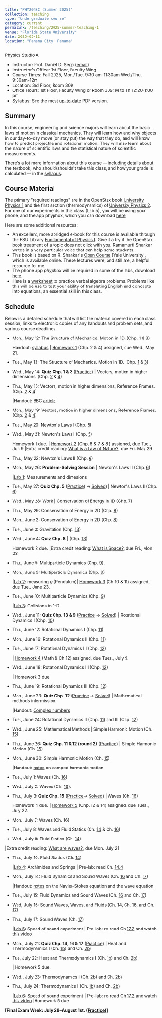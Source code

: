 ```yaml
---
title: "PHY2048C (Summer 2025)"
collection: teaching
type: "Undergraduate course"
category: current
permalink: /teaching/2025-summer-teaching-1
venue: "Florida State University"
date: 2025-05-12
location: "Panama City, Panama"
---
```

Physics Studio A

* Instructor:	Prof. Daniel D. Sega ([email](mailto:dsega@fsu.edu))
* Instructor's Office: 1st Floor, Faculty Wing	
* Course Times: Fall 2025, Mon./Tue. 9:30 am-11:30am Wed./Thu. 9:30am-12m
* Location:	3rd Floor, Room 309
* Office Hours: 1st Floor, Faculty Wing or Room 309: M to Th 12:20-1:00 pm
* Syllabus:	See the most [up-to-date](../files/PHY2048C.pdf) PDF version.

Summary
-----------
In this course, engineering and science majors will learn about the basic laws of motion in classical mechanics. They will learn how and why objects in our day-to-day move (or stay put) the way that they do, and will know how to predict projectile and rotational motion. They will also learn about the nature of scientific laws and the statistical nature of scientific measurements.

There's a lot more information about this course -- including details about the textbook, who should/shouldn't take this class, and how your grade is calculated -- in the [syllabus](../files/PHY2048C.pdf).

Course Material
--------------
The primary "required readings" are in the OpenStax book [University Physics 1](https://openstax.org/details/books/university-physics-volume-1) and the first section (thermodynamics) of [University Physics 2](https://openstax.org/details/books/university-physics-volume-2). For one of our experiments in this class (Lab 5), you will be using your phone, and the app phyphox, which you can download [here](https://phyphox.org).

Here are some additional resources:

* An excellent, more abridged e-book for this course is available through the FSU Library [Fundamental of Physics I](https://fsu-flvc.primo.exlibrisgroup.com/discovery/openurl?institution=01FALSC_FSU&vid=01FALSC_FSU:Home&isbn=9780300243772&genre=book&eisbn=9780300249583&title=Fundamentals%20of%20Physics%20I&sid=jstor:jstor). Give it a try if the OpenStax book treatment of a topic does not click with you. Ramamurti Shankar writes in a very particular voice that can help some students.
* This book is based on R. Shankar's [Open Course](https://oyc.yale.edu/physics/phys-200) (Yale University), which is available online. These lectures were, and still are, a helpful resource for me.
* The phone app *phyphox* will be required in some of the labs, download [here](https://phyphox.org/download/).
* Here is a [worksheet](../files/verbalal.pdf) to practice verbal algebra problems. Problems like this will be use to test your ability of translating English and concepts into equations, an essential skill in this class.

Schedule
-------------

Below is a detailed schedule that will list the material covered in each class session, links to electronic copies of any handouts and problem sets, and various course deadlines.

* Mon., May 12: The Structure of Mechanics. Motion in 1D. (Chp. [1](https://openstax.org/books/university-physics-volume-1/pages/1-introduction) & [3](https://openstax.org/books/university-physics-volume-1/pages/3-introduction))

  Handout: [syllabus](../files/PHY2048C.pdf) | [Homework 1](../files/homework1.pdf) (Chp. 2 & 4) assigned, due Wed., May 21.
* Tue., May 13: The Structure of Mechanics. Motion in 1D. (Chp. [1](https://openstax.org/books/university-physics-volume-1/pages/1-introduction) & [3](https://openstax.org/books/university-physics-volume-1/pages/3-introduction))
* Wed., May 14: **Quiz Chp. 1 & 3** ([Practice](../files/mock1.pdf)) \| Vectors, motion in higher dimensions. (Chp. [2](https://openstax.org/books/university-physics-volume-1/pages/2-introduction) & [4](https://openstax.org/books/university-physics-volume-1/pages/4-introduction))
* Thu., May 15: Vectors, motion in higher dimensions, Reference Frames. (Chp. [2](https://openstax.org/books/university-physics-volume-1/pages/2-introduction) & [4](https://openstax.org/books/university-physics-volume-1/pages/4-introduction))

  |Handout: BBC [article](https://www.bbc.com/news/articles/cx2j8v8wvrko)
* Mon., May 19: Vectors, motion in higher dimensions, Reference Frames. (Chp. [2](https://openstax.org/books/university-physics-volume-1/pages/2-introduction) & [4](https://openstax.org/books/university-physics-volume-1/pages/4-introduction))
* Tue., May 20: Newton's Laws I (Chp. [5](https://openstax.org/books/university-physics-volume-1/pages/5-introduction))
* Wed., May 21: Newton's Laws I (Chp. [5](https://openstax.org/books/university-physics-volume-1/pages/5-introduction))
  
  Homework 1 due. | [Homework 2](../files/2048Chw2.pdf) (Chp. 6 & 7 & 8 ) assigned, due Tue., Jun 9 |Extra credit reading: [What is a Law of Nature?](https://1000wordphilosophy.com/2014/02/17/laws-of-nature/), due Fri. May 29
* Thu., May 22: Newton's Laws II (Chp. [6](https://openstax.org/books/university-physics-volume-1/pages/6-introduction))
* Mon., May 26: **Problem-Solving Session** \| Newton's Laws II (Chp. [6](https://openstax.org/books/university-physics-volume-1/pages/6-introduction))

  |[Lab 1](../files/2048lab1.pdf): Measurements and dimesions
* Tue., May 27: **Quiz Chp. 5** ([Practice](../files/mock2.pdf)) -> [Solved](../images/mock2sol.jpg)) \| Newton's Laws II (Chp. [6](https://openstax.org/books/university-physics-volume-1/pages/6-introduction))
* Wed., May 28:  Work \| Conservation of Energy in 1D (Chp. [7](https://openstax.org/books/university-physics-volume-1/pages/7-introduction))
* Thu., May 29: Conservation of Energy in 2D (Chp. [8](https://openstax.org/books/university-physics-volume-1/pages/8-introduction))
* Mon., June 2: Conservation of Energy in 2D (Chp. [8](https://openstax.org/books/university-physics-volume-1/pages/8-introduction))
* Tue., June 3: Gravitation (Chp. [13](https://openstax.org/books/university-physics-volume-1/pages/13-introduction))
* Wed., June 4: **Quiz Chp. 8** \| (Chp. [13](https://openstax.org/books/university-physics-volume-1/pages/13-introduction)) 

  Homework 2 due. |Extra credit reading: [What is Space?](https://1000wordphilosophy.com/2022/08/03/what-is-space/), due Fri., Mon 23
* Thu., June 5: Multiparticle Dynamics (Chp. [9](https://openstax.org/books/university-physics-volume-1/pages/9-introduction)).
* Mon., June 9: Multiparticle Dynamics (Chp. [9](https://openstax.org/books/university-physics-volume-1/pages/9-introduction))

  |[Lab 2](../files/2048lab2.pdf): measuring *g* (Pendulum)| [Homework 3](../files/2048Chw3.pdf) (Ch 10 & 11) assigned, due Tue., June 23.
* Tue., June 10: Multiparticle Dynamics (Chp. [9](https://openstax.org/books/university-physics-volume-1/pages/9-introduction))

  |[Lab 3](../files/2048lab3b.pdf): Collisions in 1-D
* Wed., June 11: **Quiz Chp. 13 & 9** ([Practice](../files/mock3.pdf) -> [Solved](../files/mock3sol.jpg)) \| Rotational Dynamics I (Chp. [10](https://openstax.org/books/university-physics-volume-1/pages/10-introduction))
* Thu., June 12: Rotational Dynamics I (Chp. [11](https://openstax.org/books/university-physics-volume-1/pages/11-introduction))
* Mon., June 16: Rotational Dynamics II (Chp. [11](https://openstax.org/books/university-physics-volume-1/pages/11-introduction))
* Tue., June 17: Rotational Dynamics III (Chp. [12](https://openstax.org/books/university-physics-volume-1/pages/12-introduction))

  | [Homework 4](../files/2048Chw4.pdf) (Math & Ch 12) assigned, due Tues., July 9.
* Wed., June 18: Rotational Dynamics III (Chp. [12](https://openstax.org/books/university-physics-volume-1/pages/12-introduction))

  | Homework 3 due 
* Thu., June 19: Rotational Dynamics III (Chp. [12](https://openstax.org/books/university-physics-volume-1/pages/12-introduction))
* Mon., June 23: **Quiz Chp. 12** ([Practice](../files/mock4.pdf) -> [Solved](../files/mock4sol.pdf)) \| Mathematical methods intermission.

  |Handout: [Complex numbers](../files/complex_numbers.pdf)  
* Tue., June 24: Rotational Dynamics II (Chp. [11](https://openstax.org/books/university-physics-volume-1/pages/11-introduction)) and III (Chp. [12](https://openstax.org/books/university-physics-volume-1/pages/12-introduction))
* Wed., June 25: Mathematical Methods \| Simple Harmonic Motion (Ch. [15](https://openstax.org/books/university-physics-volume-1/pages/15-introduction))
* Thu., June 26:  **Quiz Chp. 11 & 12 (round 2)** ([Practice](../files/mock4r2.pdf)) \| Simple Harmonic Motion (Ch. [15](https://openstax.org/books/university-physics-volume-1/pages/15-introduction))
* Mon., June 30: Simple Harmonic Motion (Ch. [15](https://openstax.org/books/university-physics-volume-1/pages/15-introduction))

  |Handout: [notes](../files/dampedShankar.pdf) on damped harmonic motion
* Tue., July 1: Waves (Ch. [16](https://openstax.org/books/university-physics-volume-1/pages/16-introduction))
* Wed.,  July 2: Waves (Ch. [16](https://openstax.org/books/university-physics-volume-1/pages/16-introduction)).
* Thu., July 3: **Quiz Chp. 15** ([Practice](../files/mock5.pdf)-> [Solved](../files/mocksol5.pdf)) \| Waves (Ch. [16](https://openstax.org/books/university-physics-volume-1/pages/16-introduction))

  Homework 4 due. | [Homework 5](../files/2048Chw5.pdf) (Chp. 12 & 14) assigned, due Tues., July 22.
* Mon., July 7: Waves (Ch. [16](https://openstax.org/books/university-physics-volume-1/pages/16-introduction))
* Tue., July 8: Waves and Fluid Statics (Ch. [14](https://openstax.org/books/university-physics-volume-1/pages/14-introduction) & Ch. [16](https://openstax.org/books/university-physics-volume-1/pages/16-introduction))
* Wed., July 9: Fluid Statics (Ch. [14](https://openstax.org/books/university-physics-volume-1/pages/14-introduction))

 |Extra credit reading: [What are waves?](../files/Waves.pdf), due Mon. July 21
* Thu., July 10: Fluid Statics (Ch. [14](https://openstax.org/books/university-physics-volume-1/pages/14-introduction))

  |[Lab 4](../files/2048lab4.pdf): Archimides and Springs \| Pre-lab: read Ch. [14.4](https://openstax.org/books/university-physics-volume-1/pages/14-4-archimedes-principle-and-buoyancy)
* Mon., July 14: Fluid Dynamics and Sound Waves (Ch. [16](https://openstax.org/books/university-physics-volume-1/pages/16-introduction) and Ch. [17](https://openstax.org/books/university-physics-volume-1/pages/17-introduction))

  |Handout: [notes](../files/NavierStokes.pdf) on the Navier-Stokes equation and the wave equation
* Tue., July 15: Fluid Dynamics and Sound Waves (Ch. [16](https://openstax.org/books/university-physics-volume-1/pages/16-introduction) and Ch. [17](https://openstax.org/books/university-physics-volume-1/pages/17-introduction))
* Wed, July 16: Sound Waves, Waves, and Fluids (Ch. [14](https://openstax.org/books/university-physics-volume-1/pages/14-introduction), Ch. [16](https://openstax.org/books/university-physics-volume-1/pages/16-introduction), and Ch. [17](https://openstax.org/books/university-physics-volume-1/pages/17-introduction)) 
* Thu., July 17: Sound Waves (Ch. [17](https://openstax.org/books/university-physics-volume-1/pages/17-introduction))

  |[Lab 5](../files/2048lab5.pdf): Speed of sound experiment \| Pre-lab: re-read Ch [17.2](https://openstax.org/books/university-physics-volume-1/pages/17-2-speed-of-sound) and watch [this video](https://phyphox.org/experiment/speed-of-sound/)
* Mon., July 21: **Quiz Chp. 14, 16 & 17** ([Practice](../files/mock6.pdf)) \| Heat and Thermodynamics I (Ch. [1b](https://openstax.org/books/university-physics-volume-2/pages/3-introduction)) and Ch. [2b](https://openstax.org/books/university-physics-volume-2/pages/3-introduction))
* Tue, July 22: Heat and Thermodynamics I (Ch. [1b](https://openstax.org/books/university-physics-volume-2/pages/3-introduction)) and Ch. [2b](https://openstax.org/books/university-physics-volume-2/pages/3-introduction))

  | Homework 5 due.
* Wed., July 23: Thermodynamics I (Ch. [2b](https://openstax.org/books/university-physics-volume-2/pages/3-introduction)) and Ch. [2b](https://openstax.org/books/university-physics-volume-2/pages/3-introduction))
* Thu., July 24: Thermodynamics I (Ch. [1b](https://openstax.org/books/university-physics-volume-2/pages/3-introduction)) and Ch. [2b](https://openstax.org/books/university-physics-volume-2/pages/3-introduction))

    |[Lab 6](../files/2048lab6.pdf): Speed of sound experiment \| Pre-lab: re-read Ch [17.2](https://openstax.org/books/university-physics-volume-1/pages/17-2-speed-of-sound) and watch [this video](https://phyphox.org/experiment/speed-of-sound/) |Homework 5 due




**[Final Exam Week: July 28–August 1st. ([Practice](../files/mockFinalExam.pdf))]** 
